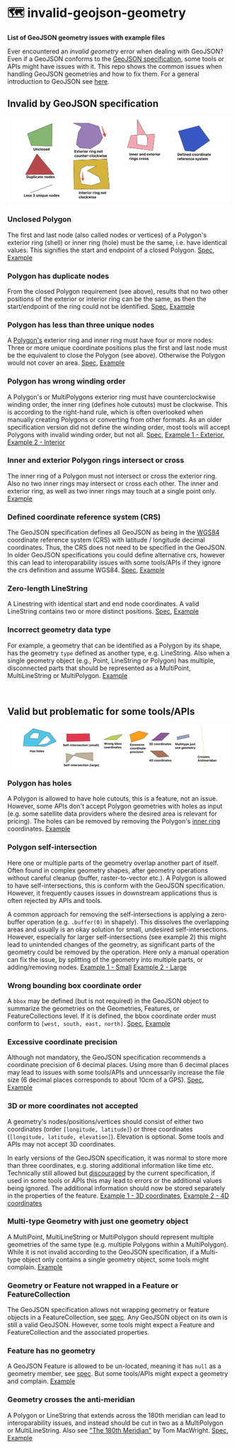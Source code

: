 # 🗺️ invalid-geojson-geometry

**List of GeoJSON geometry issues with example files**

Ever encountered an *invalid geometry* error when dealing with GeoJSON? Even if a GeoJSON conforms to the
[GeoJSON specification](https://www.rfc-editor.org/rfc/rfc7946), some tools or APIs might have issues with it.
This repo shows the common issues when handling GeoJSON geometries and how to fix them.
For a general introduction to GeoJSON see [here](https://macwright.com/2015/03/23/geojson-second-bite.html).

## Invalid by GeoJSON specification

![](images/invalid_examples.png)

### Unclosed Polygon 
The first and last node (also called nodes or vertices) of a Polygon's exterior ring (shell) or inner ring (hole) 
must be the same, i.e. have identical values. This signifies the start and endpoint of a closed Polygon. 
[Spec](https://www.rfc-editor.org/rfc/rfc7946#section-3.1.6),
[Example](examples_geojson/invalid/polygon_unclosed_polygon.geojson)

### Polygon has duplicate nodes
From the closed Polygon requirement (see above), results that no two other positions of the exterior or interior
ring can be the same, as then the start/endpoint of the ring could not be identified. 
[Spec](https://www.rfc-editor.org/rfc/rfc7946#section-3.1.6), 
[Example](examples_geojson/invalid/polygon_has_duplicate_nodes.geojson)

### Polygon has less than three unique nodes
A [Polygon's](https://macwright.com/2015/03/23/geojson-second-bite.html#polygons) exterior ring and
inner ring must have four or more nodes: Three or more unique coordinate positions plus the first and last node must 
be the equivalent to close the Polygon (see above). Otherwise the Polygon would not cover an area.
[Spec](https://www.rfc-editor.org/rfc/rfc7946#section-3.1.6),
[Example](examples_geojson/invalid/polygon_has_less_than_three_unique_nodes.geojson)

### Polygon has wrong winding order
A Polygon's or MultiPolygons exterior ring must have counterclockwise winding order, the inner ring (defines hole cutouts) must be
clockwise. This is according to the right-hand rule, which is often overlooked when manually creating Polygons or converting from other formats.
As an older specification version did not define the winding order, most tools will accept Polygons with invalid winding
order, but not all. 
[Spec](https://www.rfc-editor.org/rfc/rfc7946#section-3.1.6),
[Example 1 - Exterior](examples_geojson/invalid/polygon_exterior_ring_not_counterclockwise_winding_order.geojson),
[Example 2 - Interior](examples_geojson/invalid/polygon_interior_ring_not_clockwise_winding_order.geojson)

### Inner and exterior Polygon rings intersect or cross
The inner ring of a Polygon must not intersect or cross the exterior ring. Also no two inner rings
may intersect or cross each other. The inner and exterior ring, as well as two inner rings may touch at a single point
only.
[Example](examples_geojson/invalid/polygon_inner_and_exterior_ring_cross.geojson)

### Defined coordinate reference system (CRS)
The GeoJSON specification defines all GeoJSON as being in the [WGS84](https://de.wikipedia.org/wiki/World_Geodetic_System_1984)
coordinate reference system (CRS) with latitude / longitude decimal coordinates. Thus, the CRS does not need to be
specified in the GeoJSON. In older GeoJSON specifications you could define alternative crs, however this can lead to
interoparability issues with some tools/APIs if they ignore the crs definition and assume WGS84.
[Spec](https://www.rfc-editor.org/rfc/rfc7946#section-4),
[Example](examples_geojson/invalid/crs_defined.geojson)

### Zero-length LineString
A Linestring with identical start and end node coordinates. A valid LineString contains two or more distinct positions.
[Spec](https://www.rfc-editor.org/rfc/rfc7946#section-3.1.4),
[Example](examples_geojson/invalid/linestring_zero_length.geojson)

### Incorrect geometry data type
For example, a geometry that can be identified as a Polygon by its shape, has the geometry `type` defined as another
type, e.g. LineString. Also when a single geometry object (e.g., Point, LineString or Polygon) has multiple, disconnected parts that should be
represented as a MultiPoint, MultiLineString or MultiPolygon.
[Example](examples_geojson/invalid/incorrect_geometry_data_type.geojson)

<br>

## Valid but problematic for some tools/APIs 

![](images/valid_problematic.png)

### Polygon has holes
A Polygon is allowed to have hole cutouts, this is a feature, not an issue. However, some APIs don't accept
Polygon geometries with holes as input (e.g. some satellite data providers where the desired area is relevant for
pricing). The holes can be removed by removing the
Polygon's [inner ring](https://macwright.com/2015/03/23/geojson-second-bite.html#polygons) coordinates. 
[Example](examples_geojson/valid_but_problematic/polygon_has_holes.geojson)

### Polygon self-intersection
Here one or multiple parts of the geometry overlap another part of itself. Often found in complex geometry shapes,
after geometry operations without careful cleanup (buffer, raster-to-vector etc.).
A Polygon is allowed to have self-intersections, this is conform with the GeoJSON specification. However, it frequently
causes issues in downstream applications thus is often rejected by APIs and tools.

A common approach for removing the self-intersections is applying a zero-buffer operation (e.g. `.buffer(0)` in
shapely). This dissolves the overlapping areas and usually is an okay solution for small, undesired self-intersections.
However, especially for larger self-intersections (see example 2) this might lead to unintended changes of the geometry, as significant
parts of the geometry could be removed by the operation. Here only a manual operation can fix the issue, by splitting of
the geometry into multiple parts, or adding/removing nodes.
[Example 1 - Small](examples_geojson/valid_but_problematic/polygon_selfintersection_small.geojson) 
[Example 2 - Large](examples_geojson/valid_but_problematic/polygon_selfintersection_large.geojson)

### Wrong bounding box coordinate order
A `bbox` may be defined (but is not required) in the GeoJSON object to summarize the geometries on the Geometries,
Features, or FeatureCollections level. If it is defined, the bbox coordinate order must conform
to `[west, south, east, north]`.
[Spec](https://www.rfc-editor.org/rfc/rfc7946#section-3),
[Example](examples_geojson/valid_but_problematic/wrong_bounding_box_coordinate_order.geojson)

### Excessive coordinate precision
Although not mandatory, the GeoJSON specification recommends a coordinate precision of 6 decimal places. Using more
than 6 decimal places may lead to issues with some tools/APIs and unncessarily increase the file size (6 decimal places
corresponds to about 10cm of a GPS).
[Spec](https://www.rfc-editor.org/rfc/rfc7946#section-11.2),
[Example](examples_geojson/valid_but_problematic/excessive_coordinate_precision.geojson)

### 3D or more coordinates not accepted
A geometry's nodes/positions/vertices should consist of either two coordinates (order `[longitude, latitude]`) or three
coordinates (`[longitude, latitude, elevation]`). Elevation is optional. Some tools and APIs may not accept 3D coordinates.

In early versions of the GeoJSON specification, it was normal to store more than three coordinates, e.g. storing additional information like time etc. Technically still
allowed but [discouraged](https://www.rfc-editor.org/rfc/rfc7946#section-3.1.1) by the current specification, if used in some
tools or APIs this may lead to errors or the additional values being ignored. The additional information should now be stored
separately in the properties of the feature.
[Example 1 - 3D coordinates](examples_geojson/valid_but_problematic/3d_coordinates.geojson),
[Example 2 - 4D coordinates](examples_geojson/valid_but_problematic/4d_coordinates.geojson)

### Multi-type Geometry with just one geometry object
A MultiPoint, MultiLineString or MultiPolygon should represent multiple geometries of the same type
(e.g. multiple Polygons within a MultiPolygon). While it is not invalid according to the GeoJSON specification, if
a Multi-type object only contains a single geometry object, some tools might complain.
[Example](examples_geojson/valid_but_problematic/multitype_geometry_with_just_one_geometry.geojson)

### Geometry or Feature not wrapped in a Feature or FeatureCollection
The GeoJSON specification allows not wrapping geometry or feature objects in a FeatureCollection,
see [spec](https://www.rfc-editor.org/rfc/rfc7946#section-2). Any GeoJSON object on its own is still a valid GeoJSON. 
However, some tools might expect a Feature and FeatureCollection and the associated properties.

### Feature has no geometry
A GeoJSON Feature is allowed to be un-located, meaning it has `null` as a geometry member, see
[spec](https://www.rfc-editor.org/rfc/rfc7946#section-3.2). But some tools/APIs might expect a geometry and complain.
[Example](examples_geojson/valid_but_problematic/feature_has_no_geometry.geojson)

### Geometry crosses the anti-meridian
A Polygon or LineString that extends across the 180th meridian can lead to interoparability issues, and instead
should be cut in two as a MultiPolygon or MultiLineString. Also
see ["The 180th Meridian"](https://macwright.com/2016/09/26/the-180th-meridian.html) by Tom MacWright.
[Spec](https://www.rfc-editor.org/rfc/rfc7946#section-3.1.9),
[Example](examples_geojson/valid_but_problematic/geometry_crosses_the_antimeridian.geojson)
